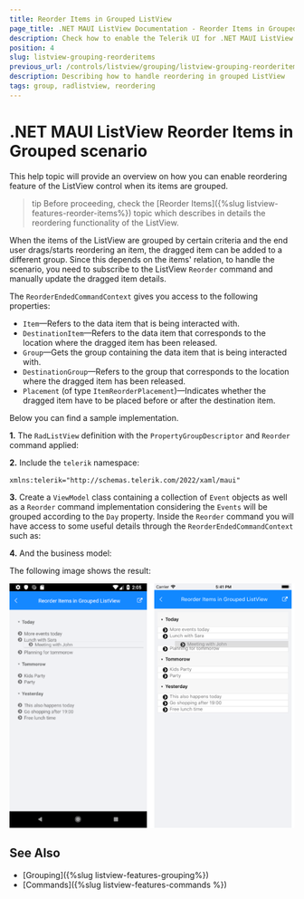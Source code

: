 ```yaml
---
title: Reorder Items in Grouped ListView
page_title: .NET MAUI ListView Documentation - Reorder Items in Grouped ListView
description: Check how to enable the Telerik UI for .NET MAUI ListView option for reordering when its items are grouped and how to programmatically update the dragged item details.
position: 4
slug: listview-grouping-reorderitems
previous_url: /controls/listview/grouping/listview-grouping-reorderitems
description: Describing how to handle reordering in grouped ListView
tags: group, radlistview, reordering
---
```


# .NET MAUI ListView Reorder Items in Grouped scenario

This help topic will provide an overview on how you can enable reordering feature of the ListView control when its items are grouped.

>tip Before proceeding, check the [Reorder Items]({%slug listview-features-reorder-items%}) topic which describes in details the reordering functionality of the ListView.

When the items of the ListView are grouped by certain criteria and the end user drags/starts reordering an item, the dragged item can be added to a different group. Since this depends on the items' relation, to handle the scenario, you need to subscribe to the ListView `Reorder` command and manually update the dragged item details.

The `ReorderEndedCommandContext` gives you access to the following properties:

* `Item`&mdash;Refers to the data item that is being interacted with.
* `DestinationItem`&mdash;Refers to the data item that corresponds to the location where the dragged item has been released.
* `Group`&mdash;Gets the group containing the data item that is being interacted with.
* `DestinationGroup`&mdash;Refers to the group that corresponds to the location where the dragged item has been released.
* `Placement` (of type `ItemReorderPlacement`)&mdash;Indicates whether the dragged item have to be placed before or after the destination item.

Below you can find a sample implementation.

**1.** The `RadListView` definition with the `PropertyGroupDescriptor` and `Reorder` command applied:

<snippet id='listview-grouping-reorderitems-xaml' />

**2.** Include the `telerik` namespace:

```XAML
xmlns:telerik="http://schemas.telerik.com/2022/xaml/maui" 
```

**3.** Create a `ViewModel` class containing a collection of `Event` objects as well as a `Reorder` command implementation considering the `Events` will be grouped according to the `Day` property. Inside the `Reorder` command you will have access to some useful details through the `ReorderEndedCommandContext` such as:

<snippet id='listview-grouping-reorderitems-viewmodel' />

**4.** And the business model:

<snippet id='listview-grouping-reorderitems-businessobject'/>

The following image shows the result:

![.NET MAUI ListView Reorder in grouped scenario](../images/listview_grouping_reorderitems.png)

## See Also

- [Grouping]({%slug listview-features-grouping%})
- [Commands]({%slug listview-features-commands %})
